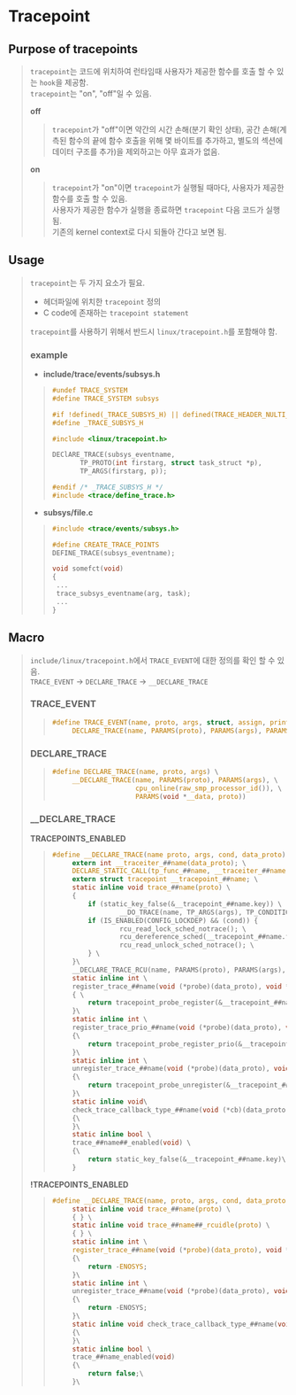 # Tracepoint

## Purpose of tracepoints
> `tracepoint`는 코드에 위치하여 런타임때 사용자가 제공한 함수를 호출 할 수 있는 `hook`을 제공함.\
> `tracepoint`는 "on", "off"일 수 있음.
>
> **off**
>> `tracepoint`가 "off"이면 약간의 시간 손해(분기 확인 상태), 공간 손해(계측된 함수의 끝에 함수 호출을 위해 몇 바이트를 추가하고, 별도의 섹션에 데이터 구조를 추가)을 제외하고는 아무 효과가 없음.
>
> **on**
>> `tracepoint`가 "on"이면 `tracepoint`가 실행될 때마다, 사용자가 제공한 함수를 호출 할 수 있음.\
>> 사용자가 제공한 함수가 실행을 종료하면 `tracepoint` 다음 코드가 실행됨.\
>> 기존의 kernel context로 다시 되돌아 간다고 보면 됨.

## Usage
> `tracepoint`는 두 가지 요소가 필요.
> * 헤더파일에 위치한 `tracepoint` 정의
> * C code에 존재하는 `tracepoint statement`
>
> `tracepoint`를 사용하기 위해서 반드시 `linux/tracepoint.h`를 포함해야 함.
>
> ### example
> * **include/trace/events/subsys.h**
>>```c
>>#undef TRACE_SYSTEM
>>#define TRACE_SYSTEM subsys
>>
>>#if !defined(_TRACE_SUBSYS_H) || defined(TRACE_HEADER_NULTI_READ)
>>#define _TRACE_SUBSYS_H
>>
>>#include <linux/tracepoint.h>
>>
>>DEClARE_TRACE(subsys_eventname,
>>		  TP_PROTO(int firstarg, struct task_struct *p),
>>		  TP_ARGS(firstarg, p));
>>
>>#endif /* _TRACE_SUBSYS_H */
>>#include <trace/define_trace.h>
>>```
> * **subsys/file.c**
>>```c
>>#include <trace/events/subsys.h>
>>
>>#define CREATE_TRACE_POINTS
>>DEFINE_TRACE(subsys_eventname);
>>
>>void somefct(void)
>>{
>>	...
>>	trace_subsys_eventname(arg, task);
>>	...
>>}
>>```

## Macro
> `include/linux/tracepoint.h`에서 `TRACE_EVENT`에 대한 정의를 확인 할 수 있음.\
> `TRACE_EVENT` -> `DECLARE_TRACE` -> `__DECLARE_TRACE`
> 
> ### TRACE_EVENT
>> ```c
>>#define TRACE_EVENT(name, proto, args, struct, assign, print) \
>>		DECLARE_TRACE(name, PARAMS(proto), PARAMS(args), PARAMS(cond))
>> ```
> ### DECLARE_TRACE
>>```c
>>#define DECLARE_TRACE(name, proto, args) \
>>		__DECLARE_TRACE(name, PARAMS(proto), PARAMS(args), \
>>						cpu_online(raw_smp_processor_id()), \
>>						PARAMS(void *__data, proto))
>>```
> ### __DECLARE_TRACE
> **TRACEPOINTS_ENABLED**
>> ```c
>>#define __DECLARE_TRACE(name proto, args, cond, data_proto) \
>>		extern int __traceiter_##name(data_proto); \
>>		DECLARE_STATIC_CALL(tp_func_##name, __traceiter_##name); \
>>		extern struct tracepoint __tracepoint_##name; \
>>		static inline void trace_##name(proto) \
>>		{
>>			if (static_key_false(&__tracepoint_##name.key)) \
>>					__DO_TRACE(name, TP_ARGS(args), TP_CONDITION(cond), 0);
>>			if (IS_ENABLED(CONFIG_LOCKDEP) && (cond)) {
>>					rcu_read_lock_sched_notrace(); \
>>					rcu_dereference_sched(__tracepoint_##name.funcs); \	
>>					rcu_read_unlock_sched_notrace(); \
>>			} \
>>		}\
>>		__DECLARE_TRACE_RCU(name, PARAMS(proto), PARAMS(args), PARAMS(cond)) \
>>		static inline int \
>>		register_trace_##name(void (*probe)(data_proto), void *data) \
>>		{ \
>>			return tracepoint_probe_register(&__tracepoint_##name, (void *)probe, data); \
>>		}\
>>		static inline int \
>>		register_trace_prio_##name(void (*probe)(data_proto), void *data, int prio) \
>>		{\
>>			return tracepoint_probe_register_prio(&__tracepoint_##name, (void *)probe, data, prio); \
>>		}\
>>		static inline int \
>>		unregister_trace_##name(void (*probe)(data_proto), void *data) \
>>		{\
>>			return tracepoint_probe_unregister(&__tracepoint_##name, (void *)probe, data); \
>>		}\
>>		static inline void\
>>		check_trace_callback_type_##name(void (*cb)(data_proto))\
>>		{\
>>		}\
>>		static inline bool \
>>		trace_##name##_enabled(void) \
>>		{\
>>			return static_key_false(&__tracepoint_##name.key)\
>>		}
>> ```
> **!TRACEPOINTS_ENABLED**
>> ```c
>>#define __DECLARE_TRACE(name, proto, args, cond, data_proto) \
>>		static inline void trace_##name(proto) \
>>		{ } \
>>		static inline void trace_##name##_rcuidle(proto) \
>>		{ } \
>>		static inline int \
>>		register_trace_##name(void (*probe)(data_proto), void *data)\
>>		{\
>>			return -ENOSYS;
>>		}\
>>		static inline int \
>>		unregister_trace_##name(void (*probe)(data_proto), void *data)\
>>		{\
>>			return -ENOSYS;
>>		}\
>>		static inline void check_trace_callback_type_##name(void (*cb)(data_proto)) \
>>		{\
>>		}\
>>		static inline bool \
>>		trace_##name_enabled(void)
>>		{\
>>			return false;\
>>		}\
>> ```